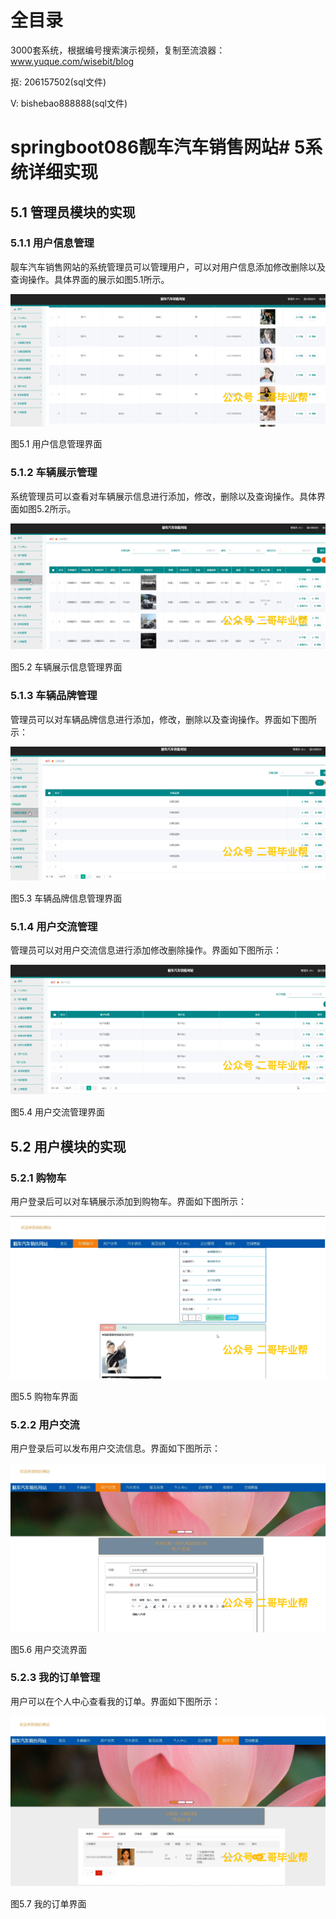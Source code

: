 # 全目录

3000套系统，根据编号搜索演示视频，复制至流浪器：www.yuque.com/wisebit/blog


<p>抠: 206157502(sql文件)</p>
<p>V: bishebao888888(sql文件)</p>


# springboot086靓车汽车销售网站# 5系统详细实现
## 5.1 管理员模块的实现
### 5.1.1 用户信息管理
靓车汽车销售网站的系统管理员可以管理用户，可以对用户信息添加修改删除以及查询操作。具体界面的展示如图5.1所示。

![](/md/blog.010.png)

图5.1 用户信息管理界面
### 5.1.2 车辆展示管理
系统管理员可以查看对车辆展示信息进行添加，修改，删除以及查询操作。具体界面如图5.2所示。

![](/md/blog.011.png)

图5.2 车辆展示信息管理界面
### 5.1.3 车辆品牌管理
管理员可以对车辆品牌信息进行添加，修改，删除以及查询操作。界面如下图所示：

![](/md/blog.012.png)

图5.3 车辆品牌信息管理界面
### 5.1.4 用户交流管理
管理员可以对用户交流信息进行添加修改删除操作。界面如下图所示：

![](/md/blog.013.png)

图5.4 用户交流管理界面

## 5.2 用户模块的实现
### 5.2.1 购物车
用户登录后可以对车辆展示添加到购物车。界面如下图所示：

![](/md/blog.014.png)

图5.5 购物车界面
### 5.2.2 用户交流
用户登录后可以发布用户交流信息。界面如下图所示：

![](/md/blog.015.png)

图5.6 用户交流界面
### 5.2.3 我的订单管理
用户可以在个人中心查看我的订单。界面如下图所示：


![](/md/blog.016.png)

图5.7 我的订单界面













